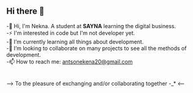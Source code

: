 ## Hi there 👋

-👋 Hi, I'm Nekna. A student at <b>SAYNA</b> learning the digital business.<br>
-⚡ I'm interested in code but I'm not developer yet.<br>
-🌱 I’m currently learning all things about development.<br>
-👯 I’m looking to collaborate on many projects to see all the methods of development.<br>
-📫 How to reach me: antsonekena20@gmail.com <br>
<br><br>
--> To the pleasure of exchanging and/or collaborating together -_* <--
